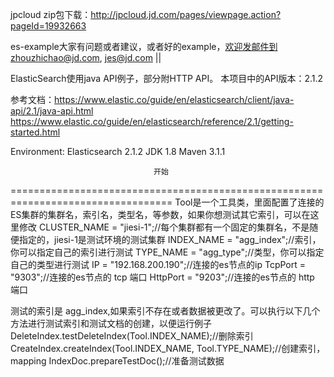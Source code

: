 jpcloud zip包下载：http://jpcloud.jd.com/pages/viewpage.action?pageId=19932663

es-example大家有问题或者建议，或者好的example，欢迎发邮件到zhouzhichao@jd.com, jes@jd.com ||

ElasticSearch使用java API例子，部分附HTTP API。
本项目中的API版本：2.1.2

参考文档：https://www.elastic.co/guide/en/elasticsearch/client/java-api/2.1/java-api.html
          https://www.elastic.co/guide/en/elasticsearch/reference/2.1/getting-started.html

Environment:
Elasticsearch 2.1.2
JDK 1.8
Maven 3.1.1


                                    开始
==================================================================================
Tool是一个工具类，里面配置了连接的ES集群的集群名，索引名，类型名，等参数，如果你想测试其它索引，可以在这里修改
CLUSTER_NAME = "jiesi-1";//每个集群都有一个固定的集群名，不是随便指定的，jiesi-1是测试环境的测试集群
INDEX_NAME = "agg_index";//索引，你可以指定自己的索引进行测试
TYPE_NAME = "agg_type";//类型，你可以指定自己的类型进行测试
IP = "192.168.200.190";//连接的es节点的ip
TcpPort = "9303";//连接的es节点的 tcp 端口
HttpPort = "9203";//连接的es节点的 http 端口

测试的索引是 agg_index,如果索引不存在或者数据被更改了。可以执行以下几个方法进行测试索引和测试文档的创建，以便运行例子
DeleteIndex.testDeleteIndex(Tool.INDEX_NAME);//删除索引
CreateIndex.createIndex(Tool.INDEX_NAME, Tool.TYPE_NAME);//创建索引，mapping
IndexDoc.prepareTestDoc();//准备测试数据
